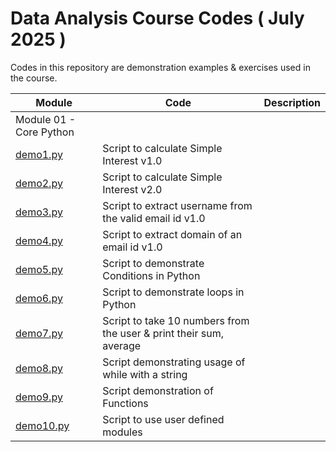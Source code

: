 # Data Analysis Course Codes ( July 2025 )
Codes in this repository are demonstration examples & exercises used in the course.

|Module|Code|Description|
|------|----|------------|
| Module 01 - Core Python|
| [demo1.py](./demos/01-core/demo1.py)| Script to calculate Simple Interest v1.0|
| [demo2.py](./demos/01-core/demo2.py)| Script to calculate Simple Interest v2.0|
| [demo3.py](./demos/01-core/demo3.py)| Script to extract username from the valid email id v1.0|
| [demo4.py](./demos/01-core/demo4.py)| Script to extract domain of an email id v1.0|
| [demo5.py](./demos/01-core/demo5.py)| Script to demonstrate Conditions in Python |
| [demo6.py](./demos/01-core/demo6.py)| Script to demonstrate loops in Python |
| [demo7.py](./demos/01-core/demo7.py)| Script to take 10 numbers from the user & print their sum, average |
| [demo8.py](./demos/01-core/demo8.py)| Script demonstrating usage of while with a string |
| [demo9.py](./demos/01-core/demo9.py)| Script demonstration of Functions |
| [demo10.py](./demos/01-core/demo10.py)| Script to use user defined modules |
